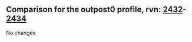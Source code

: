 ## Comparison for the outpost0 profile, rvn: [2432](https://github.com/PRO100KatYT/FortniteProfileRevisions/tree/main/profiles/outpost0/2432%20outpost0.json)-[2434](https://github.com/PRO100KatYT/FortniteProfileRevisions/tree/main/profiles/outpost0/2434%20outpost0.json)

No changes
